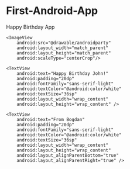 # First-Android-App
Happy Birthday App
<RelativeLayout
    xmlns:android="http://schemas.android.com/apk/res/android"
    xmlns:tools="http://schemas.android.com/tools"
    android:layout_width="match_parent"
    android:layout_height="match_parent"
    tools:context=".MainActivity">

    <ImageView
        android:src="@drawable/androidparty"
        android:layout_width="match_parent"
        android:layout_height="match_parent"
        android:scaleType="centerCrop"/>

    <TextView
        android:text="Happy Birthday John!"
        android:padding="20dp"
        android:fontFamily="sans-serif-light"
        android:textColor="@android:color/white"
        android:textSize="36sp"
        android:layout_width="wrap_content"
        android:layout_height="wrap_content" />
    
    <TextView
        android:text="From Bogdan"
        android:padding="20dp"
        android:fontFamily="sans-serif-light"
        android:textColor="@android:color/white"
        android:textSize="36sp"
        android:layout_width="wrap_content"
        android:layout_height="wrap_content"
        android:layout_alignParentBottom="true"
        android:layout_alignParentRight="true" />

</RelativeLayout>
